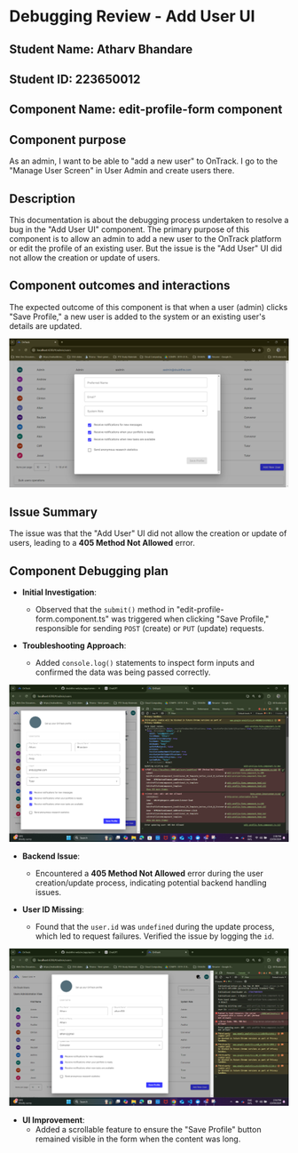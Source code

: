 # Debugging Review - Add User UI

## Student Name: Atharv Bhandare

## Student ID: 223650012

## Component Name: edit-profile-form component

## Component purpose

As an admin, I want to be able to "add a new user" to OnTrack. I go to the "Manage User Screen" in User Admin and create users there.

## Description
This documentation is about the debugging process undertaken to resolve a bug in the "Add User UI" component.
The primary purpose of this component is to allow an admin to add a new user to the OnTrack platform or edit the profile of an existing user. But the issue is the "Add User" UI did not allow the creation or update of users.

## Component outcomes and interactions

The expected outcome of this component is that when a user (admin) clicks "Save Profile," a new user is added to the system or an existing user's details are updated.

![Add User Ui Page](frontend.png)

## Issue Summary
The issue was that the "Add User" UI did not allow the creation or update of users, leading to a **405 Method Not Allowed** error.

## Component Debugging plan

- **Initial Investigation**:
  - Observed that the `submit()` method in "edit-profile-form.component.ts" was triggered when clicking "Save Profile," responsible for sending `POST` (create) or `PUT` (update) requests.

- **Troubleshooting Approach**:
  - Added `console.log()` statements to inspect form inputs and confirmed the data was being passed correctly.

![Output after console logging](consoleLog.png)

- **Backend Issue**:
  - Encountered a **405 Method Not Allowed** error during the user creation/update process, indicating potential backend handling issues.

- **User ID Missing**:
  - Found that the `user.id` was `undefined` during the update process, which led to request failures. Verified the issue by logging the `id`.

![Undefined User Id](undefinedUserId.png)

- **UI Improvement**:
  - Added a scrollable feature to ensure the "Save Profile" button remained visible in the form when the content was long.
